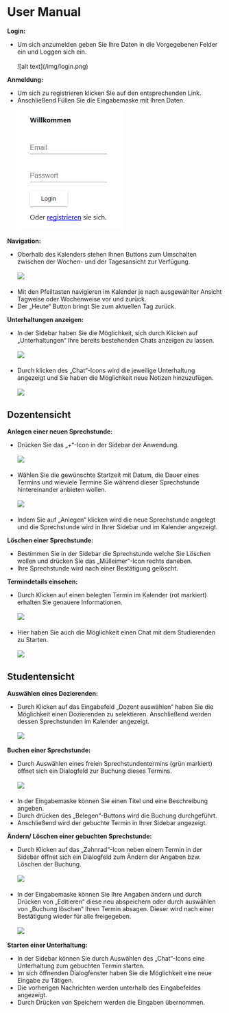 <h1>User Manual</h1>

<b>Login:</b><br>
<ul>
<li>Um sich anzumelden geben Sie Ihre Daten in die Vorgegebenen Felder ein und Loggen sich ein.</li><br>
  ![alt text](/img/login.png)
  </ul>

<b>Anmeldung:</b><br>
<ul>
<li>Um sich zu registrieren klicken Sie auf den entsprechenden Link.</li>
<li>Anschließend Füllen Sie die Eingabemaske mit Ihren Daten.</li><br>
<img src="https://raw.githubusercontent.com/UniRegensburg/ASE_WS1718-sprechstundenverwaltung/master/Documentation/docs/img/login.PNG"/>
  </ul>

<b>Navigation:</b><br>
<ul>
<li>Oberhalb des Kalenders stehen Ihnen Buttons zum Umschalten zwischen der Wochen- und der Tagesansicht zur Verfügung.</li><br>
<img src="/img/calendar.png"/><br><br>
<li>Mit den Pfeiltasten navigieren im Kalender je nach ausgewählter Ansicht Tagweise oder Wochenweise vor und zurück.</li>
<li>Der „Heute“ Button bringt Sie zum aktuellen Tag zurück.</li>
  </ul>

<b>Unterhaltungen anzeigen:</b><br>
<ul>
<li>In der Sidebar haben Sie die Möglichkeit, sich durch Klicken auf „Unterhaltungen“ Ihre bereits bestehenden Chats anzeigen zu lassen.</li><br>
<img src="/img/conversation_sidebar.png"/><br><br>
<li>Durch klicken des „Chat“-Icons wird die jeweilige Unterhaltung angezeigt und Sie haben die Möglichkeit neue Notizen hinzuzufügen.</li><br>
<img src="/img/conversation_dialog.png"/>
  </ul>

<h2>Dozentensicht</h2>

<b>Anlegen einer neuen Sprechstunde:</b><br>
<ul>
  <li>Drücken Sie das „+“-Icon in der Sidebar der Anwendung.</li><br>
  <img src="/img/officehour_sidebar.png"/><br><br>
<li>Wählen Sie die gewünschte Startzeit mit Datum, die Dauer eines Termins und wieviele Termine Sie während dieser Sprechstunde hintereinander anbieten wollen.</li><br>
<img src="/img/officehour_dialog.png"/><br><br>
<li>Indem Sie auf „Anlegen“ klicken wird die neue Sprechstunde angelegt und die Sprechstunde wird in Ihrer Sidebar und im Kalender angezeigt.</li>
</ul>

<b>Löschen einer Sprechstunde:</b><br>
<ul>
<li>Bestimmen Sie in der Sidebar die Sprechstunde welche Sie Löschen wollen und drücken Sie das „Mülleimer“-Icon rechts daneben.</li>
<li>Ihre Sprechstunde wird nach einer Bestätigung gelöscht.</li>
  </ul>

<b>Termindetails einsehen:</b><br>
<ul>
<li>Durch Klicken auf einen belegten Termin im Kalender (rot markiert) erhalten Sie genauere Informationen.</li><br>
<img src="/img/calendar_slots.png"/><br><br>
<li>Hier haben Sie auch die Möglichkeit einen Chat mit dem Studierenden zu Starten.</li><br>
<img src="/img/details_dialog.png"/>
  </ul>


<h2>Studentensicht</h2>

<b>Auswählen eines Dozierenden:</b><br>
<ul>
<li>Durch Klicken auf das Eingabefeld „Dozent auswählen“ haben Sie die Möglichkeit einen Dozierenden zu selektieren. Anschließend werden dessen Sprechstunden im Kalender angezeigt.</li><br>
<img src="/img/choose_lecturer.png"/>
  </ul>

<b>Buchen einer Sprechstunde:</b><br>
<ul>
<li>Durch Auswählen eines freien Sprechstundentermins (grün markiert) öffnet sich ein Dialogfeld zur Buchung dieses Termins.</li><br>
<img src="/img/officehour_take_dialog.png"/><br><br>
<li>In der Eingabemaske können Sie einen Titel und eine Beschreibung angeben.</li>
<li>Durch drücken des „Belegen“-Buttons wird die Buchung durchgeführt.</li>
<li>Anschließend wird der gebuchte Termin in Ihrer Sidebar angezeigt.</li>
  </ul>

<b>Ändern/ Löschen einer gebuchten Sprechstunde:</b><br>
<ul>
<li>Durch Klicken auf das „Zahnrad“-Icon neben einem Termin in der Sidebar öffnet sich ein Dialogfeld zum Ändern der Angaben bzw. Löschen der Buchung.</li><br>
<img src="/img/officehourslots_sidebar.png"/><br><br>
<li>In der Eingabemaske können Sie Ihre Angaben ändern und durch Drücken von „Editieren“ diese neu abspeichern oder durch auswählen von „Buchung löschen“ Ihren Termin absagen. Dieser wird nach einer Bestätigung wieder für alle freigegeben.</li><br>
<img src="/img/edit_officehour_dialog.png"/>
  </ul>

<b>Starten einer Unterhaltung:</b><br>
<ul>
<li>In der Sidebar können Sie durch Auswählen des „Chat“-Icons eine Unterhaltung zum gebuchten Termin starten.</li>
<li>Im sich öffnenden Dialogfenster haben Sie die Möglichkeit eine neue Eingabe zu Tätigen.</li>
<li>Die vorherigen Nachrichten werden unterhalb des Eingabefeldes angezeigt.</li>
<li>Durch Drücken von Speichern werden die Eingaben übernommen.</li>
  </ul>
